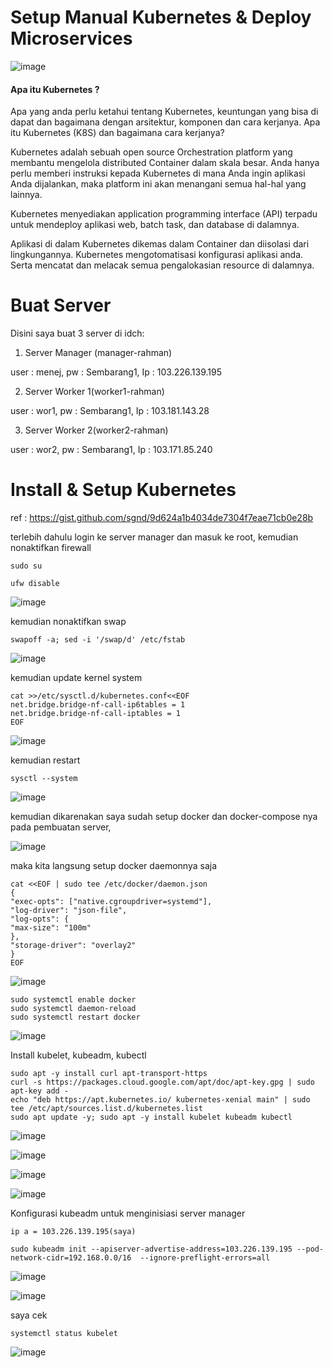 # Setup Manual Kubernetes & Deploy Microservices

![image](https://user-images.githubusercontent.com/99697182/175046147-596a12e3-02cb-4a91-ad92-f739f7562783.png)

#### Apa itu Kubernetes ?

Apa yang anda perlu ketahui tentang Kubernetes, keuntungan yang bisa di dapat dan bagaimana dengan arsitektur, komponen dan cara kerjanya.
Apa itu Kubernetes (K8S) dan bagaimana cara kerjanya?

Kubernetes adalah sebuah open source Orchestration platform yang membantu mengelola distributed Container dalam skala besar. Anda hanya perlu memberi instruksi kepada Kubernetes di mana Anda ingin aplikasi Anda dijalankan, maka platform ini akan menangani semua hal-hal yang lainnya.

Kubernetes menyediakan application programming interface (API) terpadu untuk mendeploy aplikasi web, batch task, dan database di dalamnya.

Aplikasi di dalam Kubernetes dikemas dalam Container dan diisolasi dari lingkungannya. Kubernetes mengotomatisasi konfigurasi aplikasi anda. Serta mencatat dan melacak semua pengalokasian resource di dalamnya.

# Buat Server

Disini saya buat 3 server di idch:

1. Server Manager (manager-rahman)

user : menej, pw : Sembarang1, Ip : 103.226.139.195

2. Server Worker 1(worker1-rahman)

user : wor1, pw : Sembarang1, Ip : 103.181.143.28 

3. Server Worker 2(worker2-rahman)

user : wor2, pw : Sembarang1, Ip : 103.171.85.240

# Install & Setup Kubernetes

ref : https://gist.github.com/sgnd/9d624a1b4034de7304f7eae71cb0e28b

terlebih dahulu login ke server manager dan masuk ke root, kemudian nonaktifkan firewall

```
sudo su
```

```
ufw disable
```

![image](https://user-images.githubusercontent.com/99697182/175050979-f9a333c9-a76c-42ef-8aae-b2516abf967a.png)

kemudian nonaktifkan swap

```
swapoff -a; sed -i '/swap/d' /etc/fstab
```

![image](https://user-images.githubusercontent.com/99697182/175051343-c662574d-7175-4909-8320-c3d78d866ef3.png)

kemudian update kernel system

```
cat >>/etc/sysctl.d/kubernetes.conf<<EOF
net.bridge.bridge-nf-call-ip6tables = 1
net.bridge.bridge-nf-call-iptables = 1
EOF
```

![image](https://user-images.githubusercontent.com/99697182/175051653-88bb6828-0de3-40af-a531-7edc39e6b32d.png)

kemudian restart

```
sysctl --system
```

![image](https://user-images.githubusercontent.com/99697182/175051877-86f06cb9-092d-47d7-8372-72717a382282.png)

kemudian dikarenakan saya sudah setup docker dan docker-compose nya pada pembuatan server, 

![image](https://user-images.githubusercontent.com/99697182/175052541-a5471907-03ce-4eb3-925e-cb8017b0bb32.png)

maka kita langsung setup docker daemonnya saja

```
cat <<EOF | sudo tee /etc/docker/daemon.json
{
"exec-opts": ["native.cgroupdriver=systemd"],
"log-driver": "json-file",
"log-opts": {
"max-size": "100m"
},
"storage-driver": "overlay2"
}
EOF
```

![image](https://user-images.githubusercontent.com/99697182/175053013-17162245-a3eb-44c8-adbe-d310cce56bdc.png)

```
sudo systemctl enable docker
sudo systemctl daemon-reload
sudo systemctl restart docker
```

![image](https://user-images.githubusercontent.com/99697182/175053924-6ce39731-b7e8-4fbd-a625-110f48be1a2f.png)

Install kubelet, kubeadm, kubectl

```
sudo apt -y install curl apt-transport-https
curl -s https://packages.cloud.google.com/apt/doc/apt-key.gpg | sudo apt-key add -
echo "deb https://apt.kubernetes.io/ kubernetes-xenial main" | sudo tee /etc/apt/sources.list.d/kubernetes.list
sudo apt update -y; sudo apt -y install kubelet kubeadm kubectl
```

![image](https://user-images.githubusercontent.com/99697182/175056134-da2bff56-99d6-4e48-a86c-8b574afe7d56.png)

![image](https://user-images.githubusercontent.com/99697182/175056366-aef5781a-e2aa-4351-a35b-cd94967f6c79.png)

![image](https://user-images.githubusercontent.com/99697182/175056462-52257727-cae1-4e7c-a341-6fa38c744a88.png)

![image](https://user-images.githubusercontent.com/99697182/175056747-2054bf27-79c3-453a-b16f-08160b87ce49.png)

Konfigurasi kubeadm untuk menginisiasi server manager

```
ip a = 103.226.139.195(saya)
```

```
sudo kubeadm init --apiserver-advertise-address=103.226.139.195 --pod-network-cidr=192.168.0.0/16  --ignore-preflight-errors=all
```

![image](https://user-images.githubusercontent.com/99697182/175059676-1332db37-0d2b-4a01-a8ab-ae0d4421fcd7.png)

![image](https://user-images.githubusercontent.com/99697182/175059795-f0123782-79a5-4582-8697-8154feb52d1f.png)

saya cek

```
systemctl status kubelet
```

![image](https://user-images.githubusercontent.com/99697182/175060460-a56b7b67-5a4a-4dd2-86b7-2efb231ff906.png)













